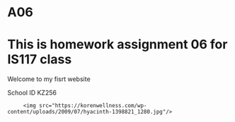 # A06<html>
  <head>
         <title> IS117 A06 Ke Zhang </title>
  </head>
  <body>
         <h1> This is homework assignment 06 for IS117 class </h1>
		 <p> Welcome to my fisrt website</p>
		 <p> School ID KZ256</p>
		 
         <img src="https://korenwellness.com/wp-content/uploads/2009/07/hyacinth-1398821_1280.jpg"/>
  </body>
</html>
